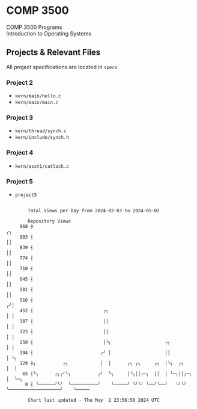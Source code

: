 # COMP 3500
COMP 3500 Programs  
Introduction to Operating Systems  
## Projects & Relevant Files
All project specifications are located in `specs`
### Project 2
- `kern/main/hello.c`
- `kern/main/main.c`
### Project 3
- `kern/thread/synch.c`
- `kern/include/synch.h`
### Project 4
- `kern/asst1/catlock.c`
### Project 5
- `project5`

```

        Total Views per Day from 2024-02-03 to 2024-05-02

        Repository Views
     968 ┼                                                                               ╭╮
     903 ┤                                                                               ││
     839 ┤                                                                               ││
     774 ┤                                                                               ││
     710 ┤                                                                               ││
     645 ┤                                                                               ││
     581 ┤                                                                               ││
     516 ┤                                                                              ╭╯│
     452 ┤                          ╭╮                                                  │ │
     387 ┤                          ││                                                  │ │
     323 ┤                          ││                                                  │ │
     258 ┤                          │╰╮                    ╭╮                           │ │
     194 ┤                         ╭╯ │                    ││                           │ ╰╮
     129 ┼╮          ╭╮            │  │      ╭╮ ╭╮     ╭╮  │╰╮  ╭╮                      │  │
      65 ┤╰╮      ╭╮╭╯╰╮          ╭╯  ╰╮     │╰╮││╭─╮  ││  │ ╰─╮││╭─╮                   │  ╰─╮
       0 ┤ ╰──────╯╰╯  ╰──────────╯    ╰─────╯ ╰╯╰╯ ╰──╯╰──╯   ╰╯╰╯ ╰───────────────────╯    ╰─────

        Chart last updated - Thu May  2 23:56:50 2024 UTC
        
```
